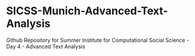 # SICSS-Munich-Advanced-Text-Analysis
Github Repository for Summer Institute for Computational Social Science - Day 4 - Advanced Text Analysis

